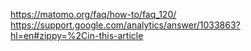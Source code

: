 https://matomo.org/faq/how-to/faq_120/
https://support.google.com/analytics/answer/1033863?hl=en#zippy=%2Cin-this-article
